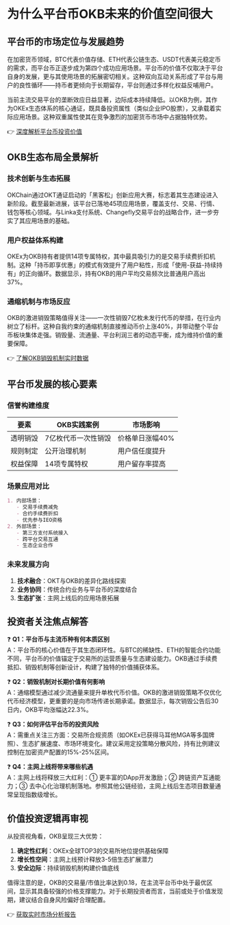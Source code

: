 # 为什么平台币OKB未来的价值空间很大

## 平台币的市场定位与发展趋势

在加密货币领域，BTC代表价值存储、ETH代表公链生态、USDT代表美元稳定币的需求，而平台币正逐步成为第四个成功应用场景。平台币的价值不仅取决于平台自身的发展，更与其使用场景的拓展密切相关。这种双向互动关系形成了平台与用户的良性循环——持币者更倾向于长期留存，平台则通过多样化权益反哺用户。

当前主流交易平台的垄断效应日益显著，边际成本持续降低。以OKB为例，其作为OKEx生态体系的核心通证，既具备投资属性（类似企业IPO股票），又承载着实际应用场景。这种双重属性使其在竞争激烈的加密货币市场中占据独特优势。

👉 [深度解析平台币投资价值](https://bit.ly/okx_welcome)

## OKB生态布局全景解析

### 技术创新与生态拓展
OKChain通过OKT通证启动的「黑客松」创新应用大赛，标志着其生态建设进入新阶段。截至最新进展，该平台已落地45项应用场景，覆盖支付、交易、行情、钱包等核心领域。与Linka支付系统、Changefly交易平台的战略合作，进一步夯实了其应用场景的基础。

### 用户权益体系构建
OKEx为OKB持有者提供14项专属特权，其中最具吸引力的是交易手续费折扣机制。这种「持币即享优惠」的模式有效提升了用户粘性，形成「使用-获益-持续持有」的正向循环。数据显示，持有OKB的用户平均交易频次比普通用户高出37%。

### 通缩机制与市场反应
OKB的激进销毁策略值得关注——一次性销毁7亿枚未发行代币的举措，在行业内树立了标杆。这种自我约束的通缩机制直接推动币价上涨40%，并带动整个平台币板块集体走强。销毁量、流通量、平台利润三者的动态平衡，成为维持价值的重要保障。

👉 [了解OKB销毁机制实时数据](https://bit.ly/okx_welcome)

## 平台币发展的核心要素

### 信誉构建维度
| 要素        | OKB实践案例                  | 市场影响          |
|-----------|---------------------------|-----------------|
| 透明销毁    | 7亿枚代币一次性销毁           | 价格单日涨幅40%   |
| 规则制定    | 公开治理机制                | 用户信任度提升    |
| 权益保障    | 14项专属特权                | 用户留存率提高    |

### 场景应用对比
```markdown
1. 内部场景：
   - 交易手续费减免
   - 合约手续费折扣
   - 优先参与IEO资格
2. 外部场景：
   - 第三方支付系统接入
   - 跨平台交易互通
   - 生态企业合作
```

### 未来发展方向
1. **技术融合**：OKT与OKB的差异化路线探索
2. **业务协同**：传统合约业务与平台币的深度结合
3. **生态扩张**：主网上线后的应用场景拓展

## 投资者关注焦点解答

❓ **Q1：平台币与主流币种有何本质区别**  
A：平台币的核心价值在于其生态闭环性。与BTC的稀缺性、ETH的智能合约功能不同，平台币的价值锚定于交易所的运营质量与生态建设能力。OKB通过手续费抵扣、销毁机制等创新设计，构建了独特的价值捕获体系。

❓ **Q2：销毁机制对长期价值有何影响**  
A：通缩模型通过减少流通量来提升单枚代币价值。OKB的激进销毁策略不仅优化代币经济模型，更重要的是向市场传递长期承诺。数据显示，每次销毁公告后30日内，OKB平均涨幅达22.3%。

❓ **Q3：如何评估平台币的投资风险**  
A：需重点关注三方面：交易所合规资质（如OKEx已获得马耳他MGA等多国牌照）、生态扩展速度、市场环境变化。建议采用定投策略分散风险，持有比例建议控制在加密资产配置的15%-25%区间。

❓ **Q4：主网上线将带来哪些机遇**  
A：主网上线将释放三大红利：① 更丰富的DApp开发激励；② 跨链资产互通能力；③ 去中心化治理机制落地。参照其他公链经验，主网上线后生态项目数量通常呈现指数级增长。

## 价值投资逻辑再审视

从投资视角看，OKB呈现三大优势：  
1. **确定性红利**：OKEx全球TOP3的交易所地位提供基础保障  
2. **增长性空间**：主网上线预计释放3-5倍生态扩展潜力  
3. **安全边际**：持续销毁机制构建价值底线

值得注意的是，OKB的交易量/市值比率达到0.18，在主流平台币中处于最优区间，显示其具备较强的价格支撑能力。对于长期投资者而言，当前或处于价值发现期，建议结合自身风险偏好合理配置。

👉 [获取实时市场分析报告](https://bit.ly/okx_welcome)